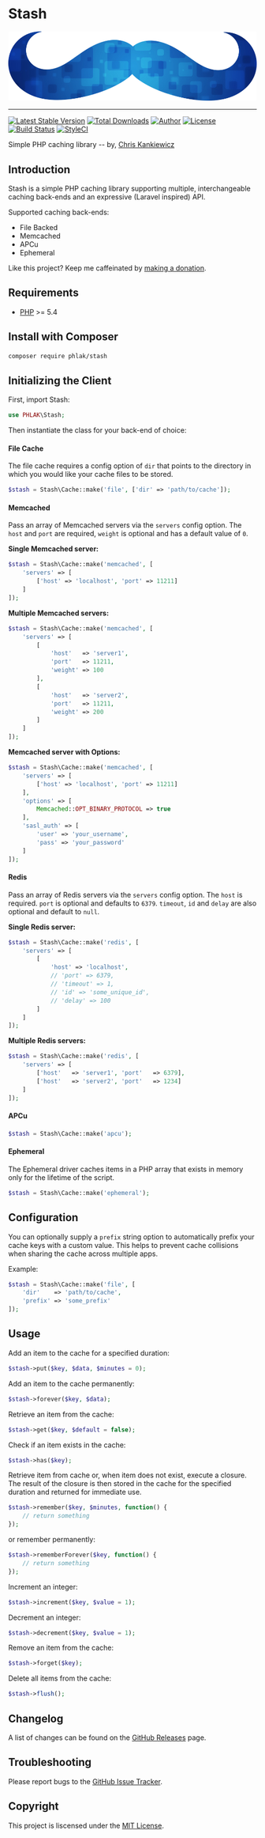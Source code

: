Stash
=====

![Stash](stash.png)

-----

[![Latest Stable Version](https://img.shields.io/packagist/v/PHLAK/Stash.svg)](https://packagist.org/packages/PHLAK/Stash)
[![Total Downloads](https://img.shields.io/packagist/dt/PHLAK/Stash.svg)](https://packagist.org/packages/PHLAK/Stash)
[![Author](https://img.shields.io/badge/author-Chris%20Kankiewicz-blue.svg)](https://www.ChrisKankiewicz.com)
[![License](https://img.shields.io/packagist/l/PHLAK/Stash.svg)](https://packagist.org/packages/PHLAK/Stash)
[![Build Status](https://img.shields.io/travis/PHLAK/Stash.svg)](https://travis-ci.org/PHLAK/Stash)
[![StyleCI](https://styleci.io/repos/55566401/shield?branch=master&style=flat)](https://styleci.io/repos/55566401)

Simple PHP caching library -- by, [Chris Kankiewicz](https://www.ChrisKankiewicz.com)

Introduction
------------

Stash is a simple PHP caching library supporting multiple, interchangeable
caching back-ends and an expressive (Laravel inspired) API.

Supported caching back-ends:

  - File Backed
  - Memcached
  - APCu
  - Ephemeral

Like this project? Keep me caffeinated by [making a donation](https://paypal.me/ChrisKankiewicz).

Requirements
------------

  - [PHP](https://php.net) >= 5.4

Install with Composer
---------------------

```bash
composer require phlak/stash
```

Initializing the Client
-----------------------

First, import Stash:

```php
use PHLAK\Stash;
```

Then instantiate the class for your back-end of choice:

#### File Cache

The file cache requires a config option of `dir` that points to the directory in
which you would like your cache files to be stored.

```php
$stash = Stash\Cache::make('file', ['dir' => 'path/to/cache']);
```

#### Memcached

Pass an array of Memcached servers via the `servers` config option. The `host`
and `port` are required, `weight` is optional and has a default value of `0`.

**Single Memcached server:**

```php
$stash = Stash\Cache::make('memcached', [
    'servers' => [
        ['host' => 'localhost', 'port' => 11211]
    ]
]);
```

**Multiple Memcached servers:**

```php
$stash = Stash\Cache::make('memcached', [
    'servers' => [
        [
            'host'   => 'server1',
            'port'   => 11211,
            'weight' => 100
        ],
        [
            'host'   => 'server2',
            'port'   => 11211,
            'weight' => 200
        ]
    ]
]);
```

**Memcached server with Options:**
```php
$stash = Stash\Cache::make('memcached', [
    'servers' => [
        ['host' => 'localhost', 'port' => 11211]
    ],
    'options' => [
        Memcached::OPT_BINARY_PROTOCOL => true
    ],
    'sasl_auth' => [
        'user' => 'your_username',
        'pass' => 'your_password'
    ]
]);
```

#### Redis

Pass an array of Redis servers via the `servers` config option. The `host` is
required. `port` is optional and defaults to `6379`. `timeout`, `id` and `delay`
are also optional and default to `null`.

**Single Redis server:**

```php
$stash = Stash\Cache::make('redis', [
    'servers' => [
        [
            'host' => 'localhost',
            // 'port' => 6379,
            // 'timeout' => 1,
            // 'id' => 'some_unique_id',
            // 'delay' => 100
        ]
    ]
]);
```

**Multiple Redis servers:**

```php
$stash = Stash\Cache::make('redis', [
    'servers' => [
        ['host'   => 'server1', 'port'   => 6379],
        ['host'   => 'server2', 'port'   => 1234]
    ]
]);
```

#### APCu

```php
$stash = Stash\Cache::make('apcu');
```

#### Ephemeral

The Ephemeral driver caches items in a PHP array that exists in memory only for
the lifetime of the script.

```php
$stash = Stash\Cache::make('ephemeral');
```

Configuration
-------------

You can optionally supply a `prefix` string option to automatically prefix your
cache keys with a custom value. This helps to prevent cache collisions when
sharing the cache across multiple apps.

Example:

```php
$stash = Stash\Cache::make('file', [
    'dir'    => 'path/to/cache',
    'prefix' => 'some_prefix'
]);
```


Usage
-----

Add an item to the cache for a specified duration:

```php
$stash->put($key, $data, $minutes = 0);
```

Add an item to the cache permanently:

```php
$stash->forever($key, $data);
```

Retrieve an item from the cache:

```php
$stash->get($key, $default = false);
```

Check if an item exists in the cache:

```php
$stash->has($key);
```

Retrieve item from cache or, when item does not exist, execute a closure. The
result of the closure is then stored in the cache for the specified duration
and returned for immediate use.

```php
$stash->remember($key, $minutes, function() {
    // return something
});
```

or remember permanently:

```php
$stash->rememberForever($key, function() {
    // return something
});
```

Increment an integer:

```php
$stash->increment($key, $value = 1);
```

Decrement an integer:

```php
$stash->decrement($key, $value = 1);
```

Remove an item from the cache:

```php
$stash->forget($key);
```

Delete all items from the cache:

```php
$stash->flush();
```

Changelog
---------

A list of changes can be found on the [GitHub Releases](https://github.com/PHLAK/Stash/releases) page.

Troubleshooting
---------------

Please report bugs to the [GitHub Issue Tracker](https://github.com/PHLAK/Stash/issues).

Copyright
---------

This project is liscensed under the [MIT License](https://github.com/PHLAK/Stash/blob/master/LICENSE).
